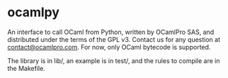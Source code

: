 # ocamlpy

An interface to call OCaml from Python, written by OCamlPro SAS, and
distributed under the terms of the GPL v3. Contact us for any question
at contact@ocamlpro.com. For now, only OCaml bytecode is supported.

The library is in lib/, an example is in test/, and the rules to
compile are in the Makefile.
